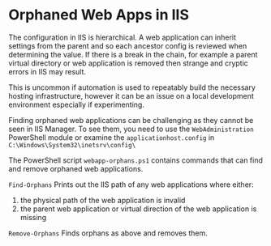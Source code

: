 # Orphaned Web Apps in IIS

The configuration in IIS is hierarchical. A web application can inherit settings from the parent and so each ancestor config is reviewed when determining the value. If there is a break in the chain, for example a parent virtual directory or web application is removed then strange and cryptic errors in IIS may result.

This is uncommon if automation is used to repeatably build the necessary hosting infrastructure, however it can be an issue on a local development environment especially if experimenting.

Finding orphaned web applications can be challenging as they cannot be seen in IIS Manager. To see them, you need to use the `WebAdministration` PowerShell module or examine the `applicationhost.config` in `C:\Windows\System32\inetsrv\config\`

The PowerShell script `webapp-orphans.ps1` contains commands that can find and remove orphaned web applications.

`Find-Orphans`
Prints out the IIS path of any web applications where either:
1. the physical path of the web application is invalid
2. the parent web application or virtual direction of the web application is missing

`Remove-Orphans`
Finds orphans as above and removes them.